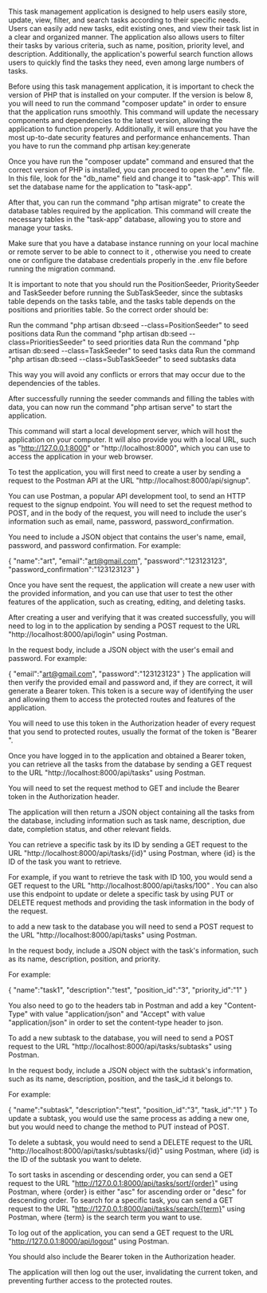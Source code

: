This task management application is designed to help users easily store, update, view, filter, and search tasks according to their specific needs.
Users can easily add new tasks, edit existing ones, and view their task list in a clear and organized manner. 
The application also allows users to filter their tasks by various criteria, such as name, position, priority level, and description. Additionally, the application's powerful search function allows users to quickly find the tasks they need, even among large numbers of tasks.

Before using this task management application, it is important to check the version of PHP that is installed on your computer. If the version is below 8, you will need to run the command "composer update" in order to ensure that the application runs smoothly. This command will update the necessary components and dependencies to the latest version, allowing the application to function properly. Additionally, it will ensure that you have the most up-to-date security features and performance enhancements.
Than you have to run the command php artisan key:generate

Once you have run the "composer update" command and ensured that the correct version of PHP is installed, you can proceed to open the ".env" file. In this file, look for the "db_name" field and change it to "task-app". This will set the database name for the application to "task-app".

After that, you can run the command "php artisan migrate" to create the database tables required by the application. This command will create the necessary tables in the "task-app" database, allowing you to store and manage your tasks.

Make sure that you have a database instance running on your local machine or remote server to be able to connect to it , otherwise you need to create one or configure the database credentials properly in the .env file before running the migration command. 

It is important to note that you should run the PositionSeeder, PrioritySeeder and TaskSeeder before running the SubTaskSeeder, since the subtasks table depends on the tasks table, and the tasks table depends on the positions and priorities table. So the correct order should be:

Run the command "php artisan db:seed --class=PositionSeeder" to seed positions data
Run the command "php artisan db:seed --class=PrioritiesSeeder" to seed priorities data
Run the command "php artisan db:seed --class=TaskSeeder" to seed tasks data
Run the command "php artisan db:seed --class=SubTaskSeeder" to seed subtasks data

This way you will avoid any conflicts or errors that may occur due to the dependencies of the tables.


After successfully running the seeder commands and filling the tables with data, you can now run the command "php artisan serve" to start the application.

This command will start a local development server, which will host the application on your computer. It will also provide you with a local URL, such as "http://127.0.0.1:8000" or "http://localhost:8000", which you can use to access the application in your web browser.


To test the application, you will first need to create a user by sending a request to the Postman API at the URL "http://localhost:8000/api/signup".

You can use Postman, a popular API development tool, to send an HTTP request to the signup endpoint. You will need to set the request method to POST, and in the body of the request, you will need to include the user's information such as email, name, password, password_confirmation.

You need to include a JSON object that contains the user's name, email, password, and password confirmation. For example:

{
    "name":"art",
    "email":"art@gmail.com",
    "password":"123123123",
    "password_confirmation":"123123123"
}

Once you have sent the request, the application will create a new user with the provided information, and you can use that user to test the other features of the application, such as creating, editing, and deleting tasks.

After creating a user and verifying that it was created successfully, you will need to log in to the application by sending a POST request to the URL "http://localhost:8000/api/login" using Postman.

In the request body, include a JSON object with the user's email and password. For example:

{
    "email":"art@gmail.com",
    "password":"123123123"
}
The application will then verify the provided email and password and, if they are correct, it will generate a Bearer token. This token is a secure way of identifying the user and allowing them to access the protected routes and features of the application.

You will need to use this token in the Authorization header of every request that you send to protected routes, usually the format of the token is "Bearer <token>".

Once you have logged in to the application and obtained a Bearer token, you can retrieve all the tasks from the database by sending a GET request to the URL "http://localhost:8000/api/tasks" using Postman.

You will need to set the request method to GET and include the Bearer token in the Authorization header.

The application will then return a JSON object containing all the tasks from the database, including information such as task name, description, due date, completion status, and other relevant fields.

You can retrieve a specific task by its ID by sending a GET request to the URL "http://localhost:8000/api/tasks/{id}" using Postman, where {id} is the ID of the task you want to retrieve.

For example, if you want to retrieve the task with ID 100, you would send a GET request to the URL "http://localhost:8000/api/tasks/100" .
You can also use this endpoint to update or delete a specific task by using PUT or DELETE request methods and providing the task information in the body of the request.

to add a new task to the database you will need to send a POST request to the URL "http://localhost:8000/api/tasks" using Postman.

In the request body, include a JSON object with the task's information, such as its name, description, position, and priority.

For example:

{
    "name":"task1",
    "description":"test",
    "position_id":"3",
    "priority_id":"1"
}

You also need to go to the headers tab in Postman and add a key "Content-Type" with value "application/json" and "Accept" with value "application/json" in order to set the content-type header to json.

To add a new subtask to the database, you will need to send a POST request to the URL "http://localhost:8000/api/tasks/subtasks" using Postman.

In the request body, include a JSON object with the subtask's information, such as its name, description, position, and the task_id it belongs to.

For example:

{
    "name":"subtask",
    "description":"test",
    "position_id":"3",
    "task_id":"1"
}
To update a subtask, you would use the same process as adding a new one, but you would need to change the method to PUT instead of POST.

To delete a subtask, you would need to send a DELETE request to the URL "http://localhost:8000/api/tasks/subtasks/{id}" using Postman, where {id} is the ID of the subtask you want to delete.

To sort tasks in ascending or descending order, you can send a GET request to the URL "http://127.0.0.1:8000/api/tasks/sort/{order}" using Postman, where {order} is either "asc" for ascending order or "desc" for descending order.
To search for a specific task, you can send a GET request to the URL "http://127.0.0.1:8000/api/tasks/search/{term}" using Postman, where {term} is the search term you want to use.

To log out of the application, you can send a GET request to the URL "http://127.0.0.1:8000/api/logout" using Postman.

You should also include the Bearer token in the Authorization header.

The application will then log out the user, invalidating the current token, and preventing further access to the protected routes.